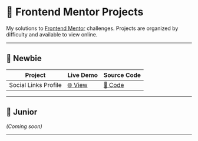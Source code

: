 # 🧪 Frontend Mentor Projects

My solutions to [Frontend Mentor](https://www.frontendmentor.io/) challenges. Projects are organized by difficulty and available to view online.

---

## 🐣 Newbie

| Project              | Live Demo                                                                                       | Source Code                                   |
| -------------------- | ----------------------------------------------------------------------------------------------- | --------------------------------------------- |
| Social Links Profile | [🌐 View](https://luckyfoxcode.github.io/frontend-mentor-projects/newbie/social-links-profile/) | [📁 Code](./docs/newbie/social-links-profile) |

---

## 🧰 Junior

_(Coming soon)_

---

